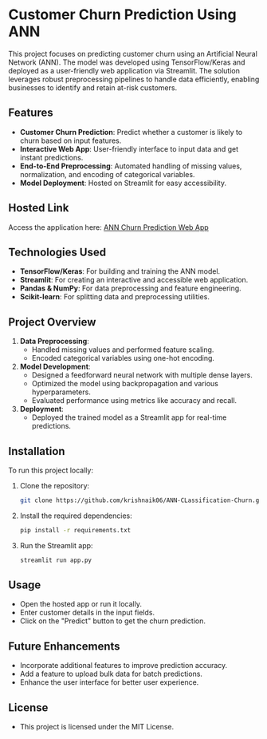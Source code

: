 # Customer Churn Prediction Using ANN

This project focuses on predicting customer churn using an Artificial Neural Network (ANN). The model was developed using TensorFlow/Keras and deployed as a user-friendly web application via Streamlit. The solution leverages robust preprocessing pipelines to handle data efficiently, enabling businesses to identify and retain at-risk customers.

## Features
- **Customer Churn Prediction**: Predict whether a customer is likely to churn based on input features.
- **Interactive Web App**: User-friendly interface to input data and get instant predictions.
- **End-to-End Preprocessing**: Automated handling of missing values, normalization, and encoding of categorical variables.
- **Model Deployment**: Hosted on Streamlit for easy accessibility.

## Hosted Link
Access the application here: [ANN Churn Prediction Web App](https://annclassification-b3cgyjifdz2nfeurhl5vso.streamlit.app/)

## Technologies Used
- **TensorFlow/Keras**: For building and training the ANN model.
- **Streamlit**: For creating an interactive and accessible web application.
- **Pandas & NumPy**: For data preprocessing and feature engineering.
- **Scikit-learn**: For splitting data and preprocessing utilities.

## Project Overview
1. **Data Preprocessing**:
   - Handled missing values and performed feature scaling.
   - Encoded categorical variables using one-hot encoding.
2. **Model Development**:
   - Designed a feedforward neural network with multiple dense layers.
   - Optimized the model using backpropagation and various hyperparameters.
   - Evaluated performance using metrics like accuracy and recall.
3. **Deployment**:
   - Deployed the trained model as a Streamlit app for real-time predictions.

## Installation
To run this project locally:
1. Clone the repository:
   ```bash
   git clone https://github.com/krishnaik06/ANN-CLassification-Churn.git

2. Install the required dependencies:
   ```bash
   pip install -r requirements.txt

3. Run the Streamlit app:
   ```bash
   streamlit run app.py

## Usage
   - Open the hosted app or run it locally.
   - Enter customer details in the input fields.
   - Click on the "Predict" button to get the churn prediction.

## Future Enhancements
   - Incorporate additional features to improve prediction accuracy.
   - Add a feature to upload bulk data for batch predictions.
   - Enhance the user interface for better user experience.
## License
   - This project is licensed under the MIT License.
